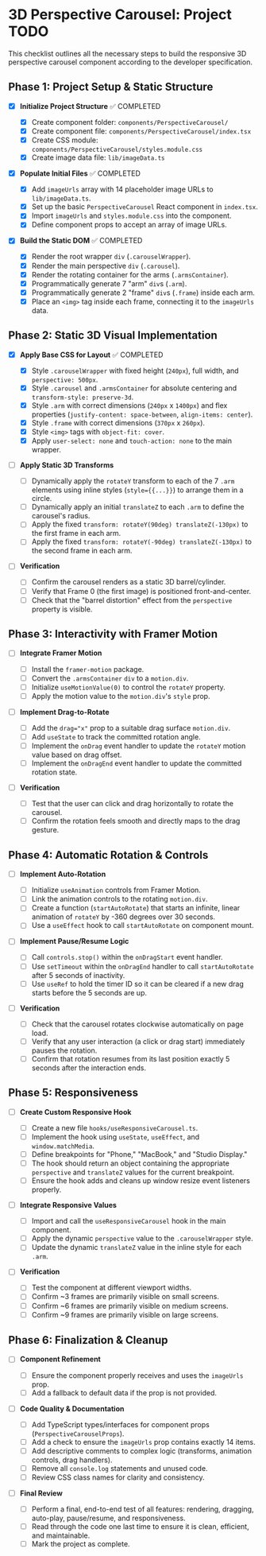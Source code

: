 # 3D Perspective Carousel: Project TODO

This checklist outlines all the necessary steps to build the responsive 3D perspective carousel component according to the developer specification.

## Phase 1: Project Setup & Static Structure

- [x] **Initialize Project Structure** ✅ COMPLETED

  - [x] Create component folder: `components/PerspectiveCarousel/`
  - [x] Create component file: `components/PerspectiveCarousel/index.tsx`
  - [x] Create CSS module: `components/PerspectiveCarousel/styles.module.css`
  - [x] Create image data file: `lib/imageData.ts`

- [x] **Populate Initial Files** ✅ COMPLETED

  - [x] Add `imageUrls` array with 14 placeholder image URLs to `lib/imageData.ts`.
  - [x] Set up the basic `PerspectiveCarousel` React component in `index.tsx`.
  - [x] Import `imageUrls` and `styles.module.css` into the component.
  - [x] Define component props to accept an array of image URLs.

- [x] **Build the Static DOM** ✅ COMPLETED
  - [x] Render the root wrapper `div` (`.carouselWrapper`).
  - [x] Render the main perspective `div` (`.carousel`).
  - [x] Render the rotating container for the arms (`.armsContainer`).
  - [x] Programmatically generate 7 "arm" `div`s (`.arm`).
  - [x] Programmatically generate 2 "frame" `div`s (`.frame`) inside each arm.
  - [x] Place an `<img>` tag inside each frame, connecting it to the `imageUrls` data.

## Phase 2: Static 3D Visual Implementation

- [x] **Apply Base CSS for Layout** ✅ COMPLETED

  - [x] Style `.carouselWrapper` with fixed height (`240px`), full width, and `perspective: 500px`.
  - [x] Style `.carousel` and `.armsContainer` for absolute centering and `transform-style: preserve-3d`.
  - [x] Style `.arm` with correct dimensions (`240px` x `1400px`) and flex properties (`justify-content: space-between`, `align-items: center`).
  - [x] Style `.frame` with correct dimensions (`370px` x `260px`).
  - [x] Style `<img>` tags with `object-fit: cover`.
  - [x] Apply `user-select: none` and `touch-action: none` to the main wrapper.

- [ ] **Apply Static 3D Transforms**

  - [ ] Dynamically apply the `rotateY` transform to each of the 7 `.arm` elements using inline styles (`style={{...}}`) to arrange them in a circle.
  - [ ] Dynamically apply an initial `translateZ` to each `.arm` to define the carousel's radius.
  - [ ] Apply the fixed `transform: rotateY(90deg) translateZ(-130px)` to the first frame in each arm.
  - [ ] Apply the fixed `transform: rotateY(-90deg) translateZ(-130px)` to the second frame in each arm.

- [ ] **Verification**
  - [ ] Confirm the carousel renders as a static 3D barrel/cylinder.
  - [ ] Verify that Frame 0 (the first image) is positioned front-and-center.
  - [ ] Check that the "barrel distortion" effect from the `perspective` property is visible.

## Phase 3: Interactivity with Framer Motion

- [ ] **Integrate Framer Motion**

  - [ ] Install the `framer-motion` package.
  - [ ] Convert the `.armsContainer` `div` to a `motion.div`.
  - [ ] Initialize `useMotionValue(0)` to control the `rotateY` property.
  - [ ] Apply the motion value to the `motion.div`'s `style` prop.

- [ ] **Implement Drag-to-Rotate**

  - [ ] Add the `drag="x"` prop to a suitable drag surface `motion.div`.
  - [ ] Add `useState` to track the committed rotation angle.
  - [ ] Implement the `onDrag` event handler to update the `rotateY` motion value based on drag offset.
  - [ ] Implement the `onDragEnd` event handler to update the committed rotation state.

- [ ] **Verification**
  - [ ] Test that the user can click and drag horizontally to rotate the carousel.
  - [ ] Confirm the rotation feels smooth and directly maps to the drag gesture.

## Phase 4: Automatic Rotation & Controls

- [ ] **Implement Auto-Rotation**

  - [ ] Initialize `useAnimation` controls from Framer Motion.
  - [ ] Link the animation controls to the rotating `motion.div`.
  - [ ] Create a function (`startAutoRotate`) that starts an infinite, linear animation of `rotateY` by -360 degrees over 30 seconds.
  - [ ] Use a `useEffect` hook to call `startAutoRotate` on component mount.

- [ ] **Implement Pause/Resume Logic**

  - [ ] Call `controls.stop()` within the `onDragStart` event handler.
  - [ ] Use `setTimeout` within the `onDragEnd` handler to call `startAutoRotate` after 5 seconds of inactivity.
  - [ ] Use `useRef` to hold the timer ID so it can be cleared if a new drag starts before the 5 seconds are up.

- [ ] **Verification**
  - [ ] Check that the carousel rotates clockwise automatically on page load.
  - [ ] Verify that any user interaction (a click or drag start) immediately pauses the rotation.
  - [ ] Confirm that rotation resumes from its last position exactly 5 seconds after the interaction ends.

## Phase 5: Responsiveness

- [ ] **Create Custom Responsive Hook**

  - [ ] Create a new file `hooks/useResponsiveCarousel.ts`.
  - [ ] Implement the hook using `useState`, `useEffect`, and `window.matchMedia`.
  - [ ] Define breakpoints for "Phone," "MacBook," and "Studio Display."
  - [ ] The hook should return an object containing the appropriate `perspective` and `translateZ` values for the current breakpoint.
  - [ ] Ensure the hook adds and cleans up window resize event listeners properly.

- [ ] **Integrate Responsive Values**

  - [ ] Import and call the `useResponsiveCarousel` hook in the main component.
  - [ ] Apply the dynamic `perspective` value to the `.carouselWrapper` style.
  - [ ] Update the dynamic `translateZ` value in the inline style for each `.arm`.

- [ ] **Verification**
  - [ ] Test the component at different viewport widths.
  - [ ] Confirm ~3 frames are primarily visible on small screens.
  - [ ] Confirm ~6 frames are primarily visible on medium screens.
  - [ ] Confirm ~9 frames are primarily visible on large screens.

## Phase 6: Finalization & Cleanup

- [ ] **Component Refinement**

  - [ ] Ensure the component properly receives and uses the `imageUrls` prop.
  - [ ] Add a fallback to default data if the prop is not provided.

- [ ] **Code Quality & Documentation**

  - [ ] Add TypeScript types/interfaces for component props (`PerspectiveCarouselProps`).
  - [ ] Add a check to ensure the `imageUrls` prop contains exactly 14 items.
  - [ ] Add descriptive comments to complex logic (transforms, animation controls, drag handlers).
  - [ ] Remove all `console.log` statements and unused code.
  - [ ] Review CSS class names for clarity and consistency.

- [ ] **Final Review**
  - [ ] Perform a final, end-to-end test of all features: rendering, dragging, auto-play, pause/resume, and responsiveness.
  - [ ] Read through the code one last time to ensure it is clean, efficient, and maintainable.
  - [ ] Mark the project as complete.
